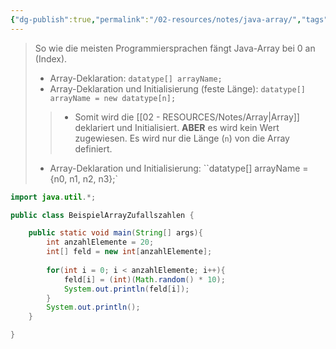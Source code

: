 ```yaml
---
{"dg-publish":true,"permalink":"/02-resources/notes/java-array/","tags":["code/java/array"],"updated":"2024-09-23T14:01:56.845+02:00"}
---
```


>So wie die meisten Programmiersprachen fängt Java-Array bei 0 an (Index).
>- Array-Deklaration: `datatype[] arrayName;`
>- Array-Deklaration und Initialisierung (feste Länge): `datatype[] arrayName = new datatype[n];`
>>- Somit wird die [[02 - RESOURCES/Notes/Array\|Array]] deklariert und Initialisiert. **ABER**  es wird kein Wert zugewiesen. Es wird nur die Länge (`n`) von die Array definiert.
>- Array-Deklaration und Initialisierung: ``datatype[] arrayName = {n0, n1, n2, n3};`

```java
import java.util.*;

public class BeispielArrayZufallszahlen {

	public static void main(String[] args){
		int anzahlElemente = 20;
		int[] feld = new int[anzahlElemente];
		
		for(int i = 0; i < anzahlElemente; i++){
			feld[i] = (int)(Math.random() * 10);
			System.out.println(feld[i]);
		}
		System.out.println();  
	}

}
```
